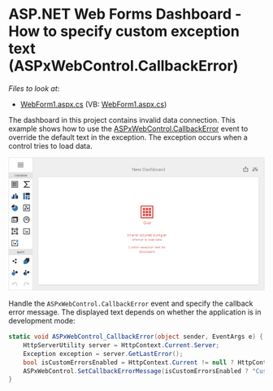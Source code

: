 # ASP.NET Web Forms Dashboard - How to specify custom exception text (ASPxWebControl.CallbackError)

<!-- default file list -->
*Files to look at*:
* [WebForm1.aspx.cs](./CS/WebFormsDashboardCallbackError/WebForm1.aspx.cs) (VB: [WebForm1.aspx.cs](./VB/WebFormsDashboardCallbackError/WebForm1.aspx.vb))
<!-- default file list end -->

The dashboard in this project contains invalid data connection. This example shows how to use the [ASPxWebControl.CallbackError](https://docs.devexpress.com/AspNet/DevExpress.Web.ASPxWebControl.CallbackError) event to override the default text in the exception. The exception occurs when a control tries to load data.

![](image/web-exception-on-data-loading.png)

Handle the `ASPxWebControl.CallbackError` event and specify the callback error message. The displayed text depends on whether the application is in development mode:

```cs
static void ASPxWebControl_CallbackError(object sender, EventArgs e) {
	HttpServerUtility server = HttpContext.Current.Server;
	Exception exception = server.GetLastError();  
	bool isCustomErrorsEnabled = HttpContext.Current != null ? HttpContext.Current.IsCustomErrorEnabled : true;
	ASPxWebControl.SetCallbackErrorMessage(isCustomErrorsEnabled ? "Custom exception text for end users" : "Custom exception text for developers");
}
```
